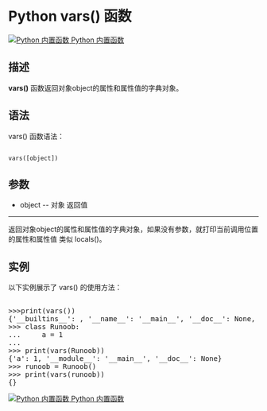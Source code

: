 Python vars() 函数
================

 [![Python 内置函数](../images/up.gif)
 Python 内置函数](python-built-in-functions.html)


  描述
--

 **vars()** 函数返回对象object的属性和属性值的字典对象。

 语法
--

 vars() 函数语法：

 
```

vars([object])

```

 参数
--

  * object -- 对象
  返回值
---

 返回对象object的属性和属性值的字典对象，如果没有参数，就打印当前调用位置的属性和属性值 类似 locals()。

 实例
--

 以下实例展示了 vars() 的使用方法：

  <pre>

>>>print(vars())
{'__builtins__': <module '__builtin__' (built-in)>, '__name__': '__main__', '__doc__': None, '__package__': None}
>>> class Runoob:
...     a = 1
... 
>>> print(vars(Runoob))
{'a': 1, '__module__': '__main__', '__doc__': None}
>>> runoob = Runoob()
>>> print(vars(runoob))
{}
</pre>

 [![Python 内置函数](../images/up.gif)
 Python 内置函数](python-built-in-functions.html)